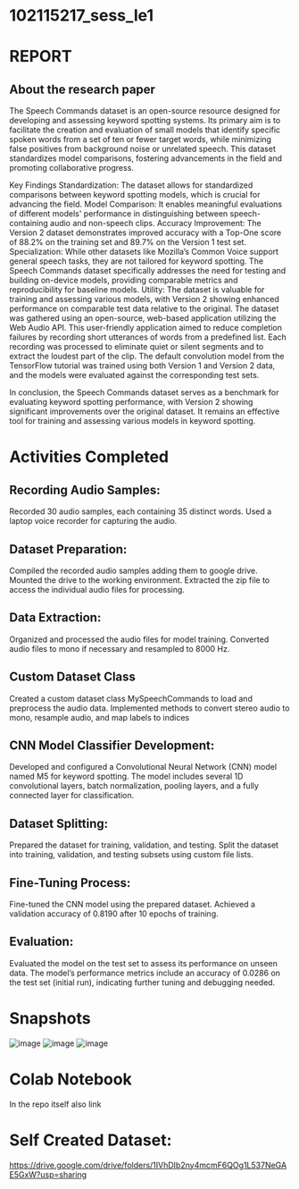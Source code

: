 # 102115217_sess_le1 
# REPORT
## About the research paper
The Speech Commands dataset is an open-source resource designed for developing and assessing keyword spotting systems. Its primary aim is to facilitate the creation and evaluation of small models that identify specific spoken words from a set of ten or fewer target words, while minimizing false positives from background noise or unrelated speech. This dataset standardizes model comparisons, fostering advancements in the field and promoting collaborative progress.

Key Findings
Standardization: The dataset allows for standardized comparisons between keyword spotting models, which is crucial for advancing the field.
Model Comparison: It enables meaningful evaluations of different models' performance in distinguishing between speech-containing audio and non-speech clips.
Accuracy Improvement: The Version 2 dataset demonstrates improved accuracy with a Top-One score of 88.2% on the training set and 89.7% on the Version 1 test set.
Specialization: While other datasets like Mozilla’s Common Voice support general speech tasks, they are not tailored for keyword spotting. The Speech Commands dataset specifically addresses the need for testing and building on-device models, providing comparable metrics and reproducibility for baseline models.
Utility: The dataset is valuable for training and assessing various models, with Version 2 showing enhanced performance on comparable test data relative to the original.
The dataset was gathered using an open-source, web-based application utilizing the Web Audio API. This user-friendly application aimed to reduce completion failures by recording short utterances of words from a predefined list. Each recording was processed to eliminate quiet or silent segments and to extract the loudest part of the clip. The default convolution model from the TensorFlow tutorial was trained using both Version 1 and Version 2 data, and the models were evaluated against the corresponding test sets.

In conclusion, the Speech Commands dataset serves as a benchmark for evaluating keyword spotting performance, with Version 2 showing significant improvements over the original dataset. It remains an effective tool for training and assessing various models in keyword spotting.
# Activities Completed
## Recording Audio Samples:
Recorded 30 audio samples, each containing 35 distinct words.
Used a laptop voice recorder for capturing the audio.
## Dataset Preparation:
Compiled the recorded audio samples adding them to google drive.
Mounted the drive to the working environment.
Extracted the zip file to access the individual audio files for processing.
## Data Extraction:
Organized and processed the audio files for model training.
Converted audio files to mono if necessary and resampled to 8000 Hz.
## Custom Dataset Class
Created a custom dataset class MySpeechCommands to load and preprocess the audio data.
Implemented methods to convert stereo audio to mono, resample audio, and map labels to indices
## CNN Model Classifier Development:
Developed and configured a Convolutional Neural Network (CNN) model named M5 for keyword spotting.
The model includes several 1D convolutional layers, batch normalization, pooling layers, and a fully connected layer for classification.
## Dataset Splitting:
Prepared the dataset for training, validation, and testing.
Split the dataset into training, validation, and testing subsets using custom file lists.
## Fine-Tuning Process:
Fine-tuned the CNN model using the prepared dataset.
Achieved a validation accuracy of 0.8190 after 10 epochs of training.
## Evaluation:
Evaluated the model on the test set to assess its performance on unseen data.
The model’s performance metrics include an accuracy of 0.0286 on the test set (initial run), indicating further tuning and debugging needed.
# Snapshots
![image](https://github.com/user-attachments/assets/ac0a433e-9967-4820-8ec1-f720097d7e23)
![image](https://github.com/user-attachments/assets/0001f2f9-e3dc-448c-b446-ff7ed60d21c0)
![image](https://github.com/user-attachments/assets/ab2f5080-2976-42e0-96ec-67d7b18c5158)



# Colab Notebook
In the repo itself also link
# Self Created Dataset:
https://drive.google.com/drive/folders/1IVhDIb2ny4mcmF6QOg1L537NeGAE5GxW?usp=sharing
